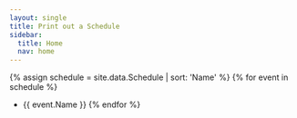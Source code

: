 ```yaml
---
layout: single
title: Print out a Schedule
sidebar:
  title: Home
  nav: home
---
```

{% assign schedule = site.data.Schedule | sort: 'Name' %}
{% for event in schedule %}
  * {{ event.Name }}
{% endfor %}
